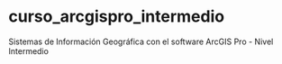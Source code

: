 # curso_arcgispro_intermedio
Sistemas de Información Geográfica con el software ArcGIS Pro - Nivel Intermedio
